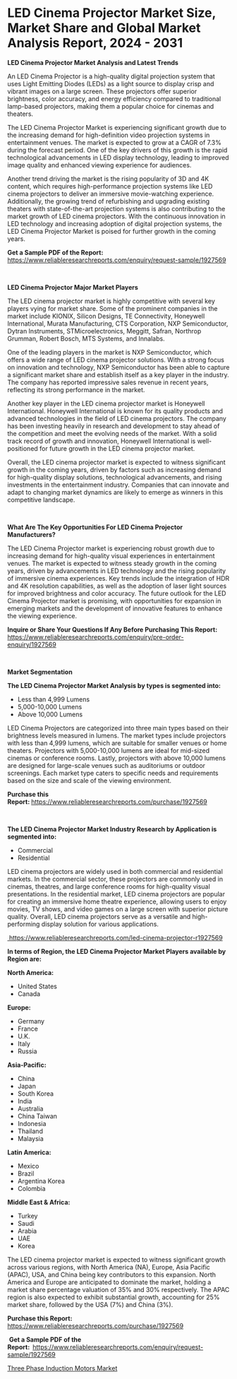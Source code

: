 <p><h1>LED Cinema Projector Market Size, Market Share and Global Market Analysis Report, 2024 - 2031</h1></p><p><strong>LED Cinema Projector Market Analysis and Latest Trends</strong></p>
<p><p>An LED Cinema Projector is a high-quality digital projection system that uses Light Emitting Diodes (LEDs) as a light source to display crisp and vibrant images on a large screen. These projectors offer superior brightness, color accuracy, and energy efficiency compared to traditional lamp-based projectors, making them a popular choice for cinemas and theaters.</p><p>The LED Cinema Projector Market is experiencing significant growth due to the increasing demand for high-definition video projection systems in entertainment venues. The market is expected to grow at a CAGR of 7.3% during the forecast period. One of the key drivers of this growth is the rapid technological advancements in LED display technology, leading to improved image quality and enhanced viewing experience for audiences.</p><p>Another trend driving the market is the rising popularity of 3D and 4K content, which requires high-performance projection systems like LED cinema projectors to deliver an immersive movie-watching experience. Additionally, the growing trend of refurbishing and upgrading existing theaters with state-of-the-art projection systems is also contributing to the market growth of LED cinema projectors. With the continuous innovation in LED technology and increasing adoption of digital projection systems, the LED Cinema Projector Market is poised for further growth in the coming years.</p></p>
<p><strong>Get a Sample PDF of the Report:&nbsp;</strong> <a href="https://www.reliableresearchreports.com/enquiry/request-sample/1927569">https://www.reliableresearchreports.com/enquiry/request-sample/1927569</a></p>
<p>&nbsp;</p>
<p><strong>LED Cinema Projector Major Market Players</strong></p>
<p><p>The LED cinema projector market is highly competitive with several key players vying for market share. Some of the prominent companies in the market include KIONIX, Silicon Designs, TE Connectivity, Honeywell International, Murata Manufacturing, CTS Corporation, NXP Semiconductor, Dytran Instruments, STMicroelectronics, Meggitt, Safran, Northrop Grumman, Robert Bosch, MTS Systems, and Innalabs.</p><p>One of the leading players in the market is NXP Semiconductor, which offers a wide range of LED cinema projector solutions. With a strong focus on innovation and technology, NXP Semiconductor has been able to capture a significant market share and establish itself as a key player in the industry. The company has reported impressive sales revenue in recent years, reflecting its strong performance in the market.</p><p>Another key player in the LED cinema projector market is Honeywell International. Honeywell International is known for its quality products and advanced technologies in the field of LED cinema projectors. The company has been investing heavily in research and development to stay ahead of the competition and meet the evolving needs of the market. With a solid track record of growth and innovation, Honeywell International is well-positioned for future growth in the LED cinema projector market.</p><p>Overall, the LED cinema projector market is expected to witness significant growth in the coming years, driven by factors such as increasing demand for high-quality display solutions, technological advancements, and rising investments in the entertainment industry. Companies that can innovate and adapt to changing market dynamics are likely to emerge as winners in this competitive landscape.</p></p>
<p>&nbsp;</p>
<p><strong>What Are The Key Opportunities For LED Cinema Projector Manufacturers?</strong></p>
<p><p>The LED Cinema Projector market is experiencing robust growth due to increasing demand for high-quality visual experiences in entertainment venues. The market is expected to witness steady growth in the coming years, driven by advancements in LED technology and the rising popularity of immersive cinema experiences. Key trends include the integration of HDR and 4K resolution capabilities, as well as the adoption of laser light sources for improved brightness and color accuracy. The future outlook for the LED Cinema Projector market is promising, with opportunities for expansion in emerging markets and the development of innovative features to enhance the viewing experience.</p></p>
<p><strong>Inquire or Share Your Questions If Any Before Purchasing This Report:</strong> <a href="https://www.reliableresearchreports.com/enquiry/pre-order-enquiry/1927569">https://www.reliableresearchreports.com/enquiry/pre-order-enquiry/1927569</a></p>
<p>&nbsp;</p>
<p><strong>Market Segmentation</strong></p>
<p><strong>The LED Cinema Projector Market Analysis by types is segmented into:</strong></p>
<p><ul><li>Less than 4,999 Lumens</li><li>5,000-10,000 Lumens</li><li>Above 10,000 Lumens</li></ul></p>
<p><p>LED Cinema Projectors are categorized into three main types based on their brightness levels measured in lumens. The market types include projectors with less than 4,999 lumens, which are suitable for smaller venues or home theaters. Projectors with 5,000-10,000 lumens are ideal for mid-sized cinemas or conference rooms. Lastly, projectors with above 10,000 lumens are designed for large-scale venues such as auditoriums or outdoor screenings. Each market type caters to specific needs and requirements based on the size and scale of the viewing environment.</p></p>
<p><strong>Purchase this Report:&nbsp;</strong><a href="https://www.reliableresearchreports.com/purchase/1927569">https://www.reliableresearchreports.com/purchase/1927569</a></p>
<p>&nbsp;</p>
<p><strong>The LED Cinema Projector Market Industry Research by Application is segmented into:</strong></p>
<p><ul><li>Commercial</li><li>Residential</li></ul></p>
<p><p>LED cinema projectors are widely used in both commercial and residential markets. In the commercial sector, these projectors are commonly used in cinemas, theatres, and large conference rooms for high-quality visual presentations. In the residential market, LED cinema projectors are popular for creating an immersive home theatre experience, allowing users to enjoy movies, TV shows, and video games on a large screen with superior picture quality. Overall, LED cinema projectors serve as a versatile and high-performing display solution for various applications.</p></p>
<p><a href="https://www.reliableresearchreports.com/led-cinema-projector-r1927569">&nbsp;https://www.reliableresearchreports.com/led-cinema-projector-r1927569</a></p>
<p><strong>In terms of Region, the LED Cinema Projector Market Players available by Region are:</strong></p>
<p>
    <p> <strong> North America: </strong>
        <ul>
            <li>United States</li>
            <li>Canada</li>
        </ul>
        </p> 
    <p> <strong> Europe: </strong>
        <ul>
            <li>Germany</li>
            <li>France</li>
            <li>U.K.</li>
            <li>Italy</li>
            <li>Russia</li>
        </ul>
        </p> 
    <p> <strong> Asia-Pacific: </strong>
        <ul>
            <li>China</li>
            <li>Japan</li>
            <li>South Korea</li>
            <li>India</li>
            <li>Australia</li>
            <li>China Taiwan</li>
            <li>Indonesia</li>
            <li>Thailand</li>
            <li>Malaysia</li>
        </ul>
        </p> 
    <p> <strong> Latin America: </strong>
        <ul>
            <li>Mexico</li>
            <li>Brazil</li>
            <li>Argentina Korea</li>
            <li>Colombia</li>
        </ul>
        </p> 
    <p> <strong> Middle East & Africa: </strong>
        <ul>
            <li>Turkey</li>
            <li>Saudi</li>
            <li>Arabia</li>
            <li>UAE</li>
            <li>Korea</li>
        </ul>
    </p>
    </p>
<p><p>The LED cinema projector market is expected to witness significant growth across various regions, with North America (NA), Europe, Asia Pacific (APAC), USA, and China being key contributors to this expansion. North America and Europe are anticipated to dominate the market, holding a market share percentage valuation of 35% and 30% respectively. The APAC region is also expected to exhibit substantial growth, accounting for 25% market share, followed by the USA (7%) and China (3%).</p></p>
<p><strong>Purchase this Report: </strong><a href="https://www.reliableresearchreports.com/purchase/1927569">https://www.reliableresearchreports.com/purchase/1927569</a></p>
<p>&nbsp;<strong>Get a Sample PDF of the Report:&nbsp;&nbsp;</strong><a href="https://www.reliableresearchreports.com/enquiry/request-sample/1927569">https://www.reliableresearchreports.com/enquiry/request-sample/1927569</a></p>
<p><strong></strong></p>
<p><p><a href="https://github.com/FassouRP/Market-Research-Report-List-4/blob/main/three-phase-induction-motors-market.md">Three Phase Induction Motors Market</a></p></p>